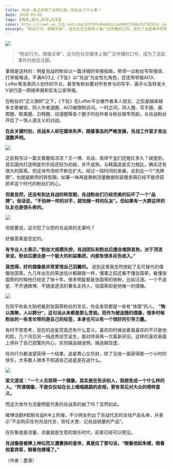 ```yaml
---
title: 肖战一夜之间成了全网公敌，到此出了什么事？
date: 2020-03-05
tags: [情感,娱乐,影视,社会]
cover: http://crawl.ws.126.net/img/63f9fe964892c1a499f158bdfdf02824.jpg
excerpt: “粉丝行为，偶像买单”，这句在社交媒体上被广泛传播的口号，成为了这起事件的绝佳注脚。事
---
```

![](http://crawl.ws.126.net/img/63f9fe964892c1a499f158bdfdf02824.jpg)  

> “粉丝行为，偶像买单”，这句在社交媒体上被广泛传播的口号，成为了这起事件的绝佳注脚。

事情是这样的：明星肖战的粉丝以一篇详细的举报指南，带领一众粉丝写举报信、打举报电话，不满AO3上《下坠》以“肖战”为女性化角色，还连带举报AO3、Lofter等发表同人创作的平台。甚至有粉丝要对所有参与的写手、画手以及转发大V进行逐一网络举报和实名公安举报。

在粉丝的“正义旗帜”之下，《下坠》在Lofter平台被作者本人锁文、之后是越来越多文章被锁、同人作者退圈、AO3被限制访问。一时之间，同人圈、写手圈、画图圈、欧美圈、日韩圈、动漫圈等各个圈子的创作者与粉丝揭竿而起，与肖战粉丝开启了一场人道主义的对战。

**在此关键时刻，肖战本人却在媒体失声，随着事态的严峻发展，肖战工作室才发出道歉声明。**

![](http://crawl.ws.126.net/img/9c6d41d05a3fed5f92f3d7ae53bb7dac.jpg)  

之前我写过一篇文章鹿晗凉凉？王一博、肖战、易烊千玺们还能红多久？就提到，其实国内打造明星的手段还较为初级，并不成熟，与韩国造星实力相比，确实还有很大的距离，但这块市场却不断在扩大。经过一段时间的发展，会到达一个“洗牌期”，也就是鲜肉的转型期，如果一味再是靠刷流量数据和装傻卖萌已经不能俘获抓牢这个时代的粉丝们的心。

**但是显然，还没有到达肖战的转型期，肖战粉丝们已经完美的玩坏了一个“品牌”。俗话说，“不怕神一样的对手，就怕猪一样的队友”。但如果有一大群这样的队友也是很头疼的。**

![](http://crawl.ws.126.net/img/1860d16d25f87e98d8e676ca841e8aaf.jpg)  

但是要说，这次犯了众怒的肖战真的无辜吗？

好像答案是否定的。

**有专业人士表示，”粉丝大规模失控，肖战团队和粉丝后援会难辞其咎。对于顶流来说，粉丝后援会是一个极大的利益集团，内部有很多灰色收入。”**

**我觉得，好的偶像是非常爱惜自己羽翼的。**
说到这里我忽然想起了无可替代的偶像张国荣。九几年出生的荣迷估计都跟我一样，懂事之前还看不懂张国荣，看懂张国荣的时候他已经走了快十年。很多明星都是张国荣的铁粉，比如汪涵。一个不追星、不开通微博、不随波逐流的著名主持人，张国荣却是他唯一的偶像。

![](http://crawl.ws.126.net/img/dd037e5fb429d28974353509086fce96.jpg)  

在知乎和各大贴吧看到张国荣粉丝的言论，你会发现都是一些有”体面“的人。
**”物以类聚，人以群分“，这句话从来都是那么灵验。而作为被追随的偶像，很多时候粉丝的一些言论带的是自己的标签，本身也可以有一个很好的引导力量。**

有时不禁思考，现在的追星究竟还有什么意义。喜欢的时候说着我喜欢的不只是他的脸，几个月后另一档选秀综艺诞生，面对帅哥再一次喜新厌旧。这样的喜欢表面上填补了自己寂寞的内心，实则越追越迷惘，越追越空虚。

任何行为都渴望获得一个结果，追星费心又伤财，除了见他一面获得那一个小时的快乐，大多数人根本不知道自己追星是在追什么。

![](http://crawl.ws.126.net/img/5a5e8ab650f9293cc879aa2317926f6c.jpg)  

**梁文道说：“一个人去崇拜一个偶像，其实是在告诉别人，我想变成一个什么样的人。“所谓偶像，不是仅仅站在台上唱唱跳跳的皮相，更有背后对大众的榜样意义。**

而这次发作为流量明星代表的肖战真的崩了吗？显然如此。

微博话题#抵制肖战#冲上热搜，不少网友列出了肖战代言的全线产品名单，并表示“不会购买任何肖战代言、担任大使、记肖战销量的产品”。

在形象就是流量，流量就是生意的娱乐时代，前景已经可以预见。

**肖战像是被捧上神坛而又遭裹挟的皇帝，真是应了那句话，“眼看他起朱楼，眼看他宴宾客，眼看他楼塌了。”**

（作者：墨落）

